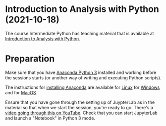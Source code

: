 # Introduction to Analysis with Python (2021-10-18)

The course Intermediate Python has teaching material that is available at [Introduction to Analysis with Python](https://milliams.com/courses/data_analysis_python/).

# Preparation

Make sure that you have [Anaconda Python 3](https://www.anaconda.com/products/individual#Downloads) installed and working before the sessions starts (or another way of writing and executing Python scripts).

The instructions for [installing Anaconda](https://docs.anaconda.com/anaconda/install/) are available for [Linux](https://docs.anaconda.com/anaconda/install/linux/) for [Windows](https://docs.anaconda.com/anaconda/install/windows/) and for [MacOS](https://docs.anaconda.com/anaconda/install/mac-os/).

Ensure that you have gone through the setting up of JuypterLab as in the material so that when we start the session, you're ready to go. There's a [video going through this on YouTube](https://www.youtube.com/watch?v=ak4cJG_6ENM). Check that you can start JupyterLab and launch a "Notebook" in Python 3 mode.
